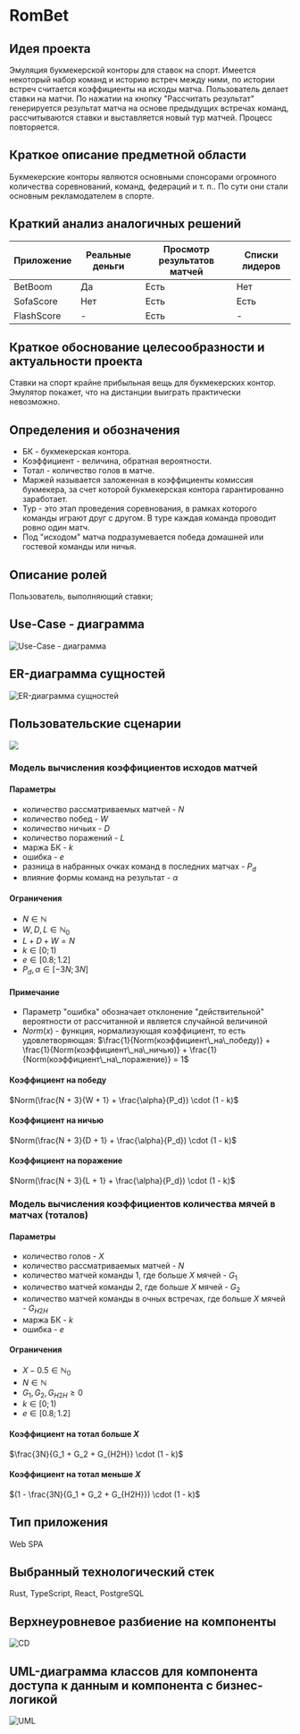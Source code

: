 
# RomBet
## Идея проекта
Эмуляция букмекерской конторы для ставок на спорт. Имеется некоторый набор команд и историю встреч между ними, по истории встреч считается коэффициенты на исходы матча. Пользователь делает ставки на матчи. По нажатии на кнопку "Рассчитать результат" генерируется результат матча на основе предыдущих встречах команд, рассчитываются ставки и выставляется новый тур матчей. Процесс повторяется.

## Краткое описание предметной области
Букмекерские конторы являются основными спонсорами огромного количества соревнований, команд, федераций и т. п.. По сути они стали основным рекламодателем в спорте.

## Краткий анализ аналогичных решений

Приложение|Реальные деньги|Просмотр результатов матчей|Списки лидеров
---|---|---|---
BetBoom|Да|Есть|Нет
SofaScore|Нет|Есть|Есть
FlashScore|-|Есть|-

## Краткое обоснование целесообразности и актуальности проекта
Ставки на спорт крайне прибыльная вещь для букмекерских контор. Эмулятор покажет, что на дистанции выиграть практически невозможно.

## Определения и обозначения
- БК - букмекерская контора.
- Коэффициент - величина, обратная вероятности.
- Тотал - количество голов в матче.
- Маржей называется заложенная в коэффициенты комиссия букмекера, за счет которой букмекерская контора гарантированно заработает.
- Тур - это этап проведения соревнования, в рамках которого команды играют друг с другом. В туре каждая команда проводит ровно один матч.
- Под "исходом" матча подразумевается победа домашней или гостевой команды или ничья.

## Описание ролей
Пользователь, выполняющий ставки;

## Use-Case - диаграмма
![Use-Case - диаграмма](report/img/UCD.svg)

## ER-диаграмма сущностей
![ER-диаграмма сущностей](report/img/ER.svg)

## Пользовательские сценарии
![](report/img/us.svg)

### Модель вычисления коэффициентов исходов матчей

#### Параметры
* количество рассматриваемых матчей - $N$ 
* количество побед - $W$
* количество ничьих - $D$
* количество поражений - $L$
* маржа БК - $k$
* ошибка - $e$
* разница в набранных очках команд в последних матчах - $P_d$
* влияние формы команд на результат - $\alpha$

#### Ограничения
* $N \in \mathbb{N}$
* $W, D, L \in \mathbb{N}_0$
* $L + D + W = N$
* $k \in [0; 1)$
* $e \in [0.8; 1.2]$
* $P_d, \alpha \in [-3N; 3N]$

#### Примечание
* Параметр "ошибка" обозначает отклонение "действительной" вероятности от рассчитанной и является случайной величиной 
* $Norm(x)$ - функция, нормализующая коэффициент, то есть удовлетворяющая: $\frac{1}{Norm(коэффициент\_на\_победу)} + \frac{1}{Norm(коэффициент\_на\_ничью)} + \frac{1}{Norm(коэффициент\_на\_поражение)} = 1$

#### Коэффициент на победу
$Norm(\frac{N + 3}{W + 1} + \frac{\alpha}{P_d}) \cdot (1 - k)$

#### Коэффициент на ничью
$Norm(\frac{N + 3}{D + 1} + \frac{\alpha}{P_d}) \cdot (1 - k)$

#### Коэффициент на поражение
$Norm(\frac{N + 3}{L + 1} + \frac{\alpha}{P_d}) \cdot (1 - k)$

### Модель вычисления коэффициентов количества мячей в матчах (тоталов)
#### Параметры
* количество голов - $X$
* количество рассматриваемых матчей - $N$ 
* количество матчей команды 1, где больше $X$ мячей - $G_1$
* количество матчей команды 2, где больше $X$ мячей - $G_2$
* количество матчей команды в очных встречах, где больше $X$ мячей - $G_{H2H}$
* маржа БК - $k$
* ошибка - $e$

#### Ограничения
* $X - 0.5 \in \mathbb{N}_0$
* $N \in \mathbb{N}$
* $G_1, G_2, G_{H2H} \ge 0$
* $k \in [0; 1)$
* $e \in [0.8; 1.2]$

#### Коэффициент на тотал больше $X$
$\frac{3N}{G_1 + G_2 + G_{H2H}} \cdot (1 - k)$

#### Коэффициент на тотал меньше $X$
$(1 - \frac{3N}{G_1 + G_2 + G_{H2H}}) \cdot (1 - k)$

## Тип приложения
Web SPA

## Выбранный технологический стек
Rust, TypeScript, React, PostgreSQL

## Верхнеуровневое разбиение на компоненты
![CD](report/img/cd.svg)

## UML-диаграмма классов для компонента доступа к данным и компонента с бизнес-логикой
![UML](report/img/UML.svg)
